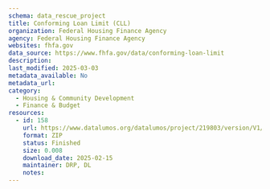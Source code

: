 ```yaml
---
schema: data_rescue_project 
title: Conforming Loan Limit (CLL)
organization: Federal Housing Finance Agency
agency: Federal Housing Finance Agency
websites: fhfa.gov
data_source: https://www.fhfa.gov/data/conforming-loan-limit
description: 
last_modified: 2025-03-03
metadata_available: No
metadata_url: 
category:
  - Housing & Community Development 
  - Finance & Budget 
resources:
  - id: 158
    url: https://www.datalumos.org/datalumos/project/219803/version/V1/view
    format: ZIP
    status: Finished
    size: 0.008
    download_date: 2025-02-15
    maintainer: DRP, DL
    notes: 
---
```

